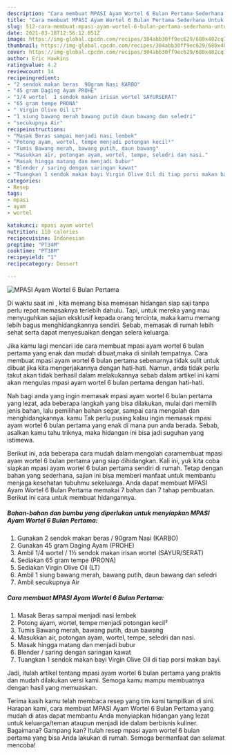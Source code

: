 ```yaml
---
description: "Cara membuat MPASI Ayam Wortel 6 Bulan Pertama Sederhana Untuk Jualan"
title: "Cara membuat MPASI Ayam Wortel 6 Bulan Pertama Sederhana Untuk Jualan"
slug: 512-cara-membuat-mpasi-ayam-wortel-6-bulan-pertama-sederhana-untuk-jualan
date: 2021-03-18T12:56:12.051Z
image: https://img-global.cpcdn.com/recipes/304abb30ff9ec629/680x482cq70/mpasi-ayam-wortel-6-bulan-pertama-foto-resep-utama.jpg
thumbnail: https://img-global.cpcdn.com/recipes/304abb30ff9ec629/680x482cq70/mpasi-ayam-wortel-6-bulan-pertama-foto-resep-utama.jpg
cover: https://img-global.cpcdn.com/recipes/304abb30ff9ec629/680x482cq70/mpasi-ayam-wortel-6-bulan-pertama-foto-resep-utama.jpg
author: Eric Hawkins
ratingvalue: 4.2
reviewcount: 14
recipeingredient:
- "2 sendok makan beras  90gram Nasi KARBO"
- "45 gram Daging Ayam PROHE"
- "1/4 wortel  1 sendok makan irisan wortel SAYURSERAT"
- "65 gram tempe PRONA"
- " Virgin Olive Oil LT"
- "1 siung bawang merah bawang putih daun bawang dan seledri"
- "secukupnya Air"
recipeinstructions:
- "Masak Beras sampai menjadi nasi lembek"
- "Potong ayam, wortel, tempe menjadi potongan kecil²"
- "Tumis Bawang merah, bawang putih, daun bawang"
- "Masukkan air, potongan ayam, wortel, tempe, seledri dan nasi."
- "Masak hingga matang dan menjadi bubur"
- "Blender / saring dengan saringan kawat"
- "Tuangkan 1 sendok makan bayi Virgin Olive Oil di tiap porsi makan bayi."
categories:
- Resep
tags:
- mpasi
- ayam
- wortel

katakunci: mpasi ayam wortel 
nutrition: 110 calories
recipecuisine: Indonesian
preptime: "PT34M"
cooktime: "PT38M"
recipeyield: "1"
recipecategory: Dessert

---
```



![MPASI Ayam Wortel 6 Bulan Pertama](https://img-global.cpcdn.com/recipes/304abb30ff9ec629/680x482cq70/mpasi-ayam-wortel-6-bulan-pertama-foto-resep-utama.jpg)

Di waktu  saat ini , kita memang bisa memesan hidangan siap saji tanpa perlu repot memasaknya terlebih dahulu. Tapi, untuk mereka yang mau menyuguhkan sajian eksklusif kepada orang tercinta, maka kamu memang lebih bagus menghidangkannya sendiri. Sebab, memasak di rumah lebih sehat serta dapat menyesuaikan dengan selera keluarga.

Jika kamu lagi mencari ide cara membuat mpasi ayam wortel 6 bulan pertama yang enak dan mudah dibuat,maka di sinilah tempatnya. Cara membuat mpasi ayam wortel 6 bulan pertama  sebenarnya tidak sulit untuk dibuat jika kita mengerjakannya dengan hati-hati. Namun, anda tidak perlu takut akan tidak berhasil dalam melakukannya 
sebab dalam artikel ini kami akan mengulas mpasi ayam wortel 6 bulan pertama dengan hati-hati.  



Nah bagi anda yang ingin memasak mpasi ayam wortel 6 bulan pertama yang lezat, ada beberapa langkah yang bisa dilakukan, mulai dari memilih jenis bahan, lalu pemilihan bahan segar, sampai cara mengolah dan menghidangkannya. kamu Tak perlu pusing kalau ingin memasak mpasi ayam wortel 6 bulan pertama yang enak di mana pun anda berada. Sebab, asalkan kamu  tahu triknya, maka hidangan ini bisa jadi suguhan yang istimewa.

Berikut ini, ada beberapa cara mudah dalam mengolah caramembuat mpasi ayam wortel 6 bulan pertama yang siap dihidangkan. Kali ini, yuk kita coba siapkan mpasi ayam wortel 6 bulan pertama sendiri di rumah. Tetap dengan bahan yang sederhana, sajian ini bisa memberi manfaat untuk membantu menjaga kesehatan tubuhmu sekeluarga. Anda dapat membuat MPASI Ayam Wortel 6 Bulan Pertama memakai 7 bahan dan 7 tahap pembuatan. Berikut ini cara untuk membuat hidangannya.

<!--inarticleads1-->

##### Bahan-bahan dan bumbu yang diperlukan untuk menyiapkan MPASI Ayam Wortel 6 Bulan Pertama:

1. Gunakan 2 sendok makan beras / 90gram Nasi (KARBO)
1. Gunakan 45 gram Daging Ayam (PROHE)
1. Ambil 1/4 wortel / 1½ sendok makan irisan wortel (SAYUR/SERAT)
1. Sediakan 65 gram tempe (PRONA)
1. Sediakan  Virgin Olive Oil (LT)
1. Ambil 1 siung bawang merah, bawang putih, daun bawang dan seledri
1. Ambil secukupnya Air




<!--inarticleads2-->

##### Cara membuat MPASI Ayam Wortel 6 Bulan Pertama:

1. Masak Beras sampai menjadi nasi lembek
1. Potong ayam, wortel, tempe menjadi potongan kecil²
1. Tumis Bawang merah, bawang putih, daun bawang
1. Masukkan air, potongan ayam, wortel, tempe, seledri dan nasi.
1. Masak hingga matang dan menjadi bubur
1. Blender / saring dengan saringan kawat
1. Tuangkan 1 sendok makan bayi Virgin Olive Oil di tiap porsi makan bayi.




Jadi, itulah artikel tentang  mpasi ayam wortel 6 bulan pertama  yang praktis dan mudah dilakukan versi kami. Semoga kamu mampu membuatnya dengan hasil yang memuaskan. 

Terima kasih kamu telah membaca resep yang tim kami tampilkan di sini. Harapan kami, cara membuat  MPASI Ayam Wortel 6 Bulan Pertama yang mudah di atas dapat membantu Anda menyiapkan hidangan yang lezat untuk keluarga/teman ataupun menjadi ide dalam berbisnis kuliner. Bagaimana? Gampang kan? Itulah resep mpasi ayam wortel 6 bulan pertama yang bisa Anda lakukan di rumah. Semoga bermanfaat dan selamat mencoba!

